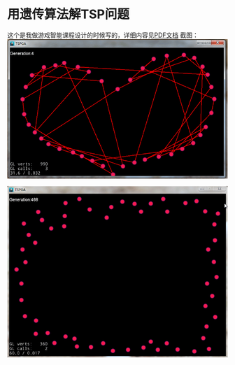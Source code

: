 # 用遗传算法解TSP问题

这个是我做游戏智能课程设计的时候写的，详细内容见[PDF文档](https://github.com/faxinwang/TSPGA/blob/master/TSPGA.pdf)
截图：
![n=41](https://github.com/faxinwang/TSPGA/raw/master/imgs/n=41.gif)

![n=58](https://github.com/faxinwang/TSPGA/raw/master/imgs/n=58.gif)

